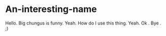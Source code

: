 # An-interesting-name
Hello.
Big chungus is funny.
Yeah.
How do I use this thing.
Yeah.
Ok .
Bye .
;)
